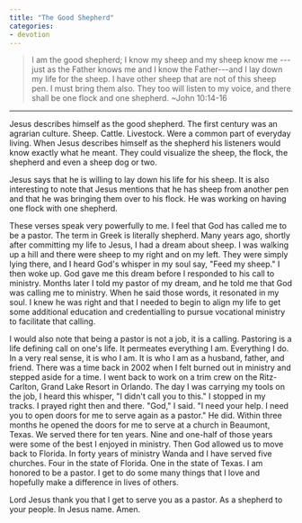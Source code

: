 ```yaml
---
title: "The Good Shepherd"
categories:
- devotion
---
```

> I am the good shepherd; I know my sheep and my sheep know me --- just as the Father knows me and I know the Father---and I lay down my life for the sheep. I have other sheep that are not of this sheep pen. I must bring them also. They too will listen to my voice, and there shall be one flock and one shepherd. ~John 10:14-16

* * *
Jesus describes himself as the good shepherd. The first century was an agrarian culture. Sheep. Cattle. Livestock. Were a common part of everyday living. When Jesus describes himself as the shepherd his listeners would know exactly what he meant. They could visualize the sheep, the flock, the shepherd and even a sheep dog or two.

Jesus says that he is willing to lay down his life for his sheep. It is also interesting to note that Jesus mentions that he has sheep from another pen and that he was bringing them over to his flock. He was working on having one flock with one shepherd.

These verses speak very powerfully to me. I feel that God has called me to be a pastor. The term in Greek is literally shepherd. Many years ago, shortly after committing my life to Jesus, I had a dream about sheep. I was walking up a hill and there were sheep to my right and on my left. They were simply lying there, and I heard God's whisper in my soul say, "Feed my sheep." I then woke up. God gave me this dream before I responded to his call to ministry. Months later I told my pastor of my dream, and he told me that God was calling me to ministry. When he said those words, it resonated in my soul. I knew he was right and that I needed to begin to align my life to get some additional education and credentialling to pursue vocational ministry to facilitate that calling.

I would also note that being a pastor is not a job, it is a calling. Pastoring is a life defining call on one's life. It permeates everything I am. Everything I do. In a very real sense, it is who I am. It is who I am as a husband, father, and friend. There was a time back in 2002 when I felt burned out in ministry and stepped aside for a time. I went back to work on a trim crew on the Ritz-Carlton, Grand Lake Resort in Orlando. The day I was carrying my tools on the job, I heard this whisper, "I didn't call you to this." I stopped in my tracks. I prayed right then and there. "God," I said. "I need your help. I need you to open doors for me to serve again as a pastor." He did. Within three months he opened the doors for me to serve at a church in Beaumont, Texas. We served there for ten years. Nine and one-half of those years were some of the best I enjoyed in ministry. Then God allowed us to move back to Florida. In forty years of ministry Wanda and I have served five churches. Four in the state of Florida. One in the state of Texas. I am honored to be a pastor. I get to do some many things that I love and hopefully make a difference in lives of others.

Lord Jesus thank you that I get to serve you as a pastor. As a shepherd to your people. In Jesus name. Amen.